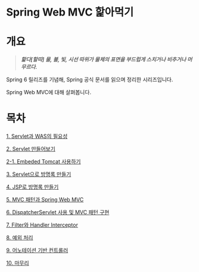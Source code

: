 # Spring Web MVC 핥아먹기

# 개요

> ***핥다[할따]
물, 불, 빛, 시선 따위가 물체의 표면을 부드럽게 스치거나 비추거나 머무르다.***
> 

Spring 6 릴리즈를 기념해, Spring 공식 문서를 읽으며 정리한 시리즈입니다.

Spring Web MVC에 대해 살펴봅니다.

# 목차

[1. Servlet과 WAS의 필요성](Spring%20Web%20MVC%20%ED%95%A5%EC%95%84%EB%A8%B9%EA%B8%B0%2F1%20Servlet%EA%B3%BC%20WAS%EC%9D%98%20%ED%95%84%EC%9A%94%EC%84%B1.md)

[2. Servlet 만들어보기](Spring%20Web%20MVC%20%ED%95%A5%EC%95%84%EB%A8%B9%EA%B8%B0%2F2%20Servlet%20%EB%A7%8C%EB%93%A4%EC%96%B4%EB%B3%B4%EA%B8%B0.md)

[2-1. Embeded Tomcat 사용하기](Spring%20Web%20MVC%20%ED%95%A5%EC%95%84%EB%A8%B9%EA%B8%B0%2F2-1%20Embeded%20Tomcat%20%EC%82%AC%EC%9A%A9%ED%95%98%EA%B8%B0.md)

[3. Servlet으로 방명록 만들기](Spring%20Web%20MVC%20%ED%95%A5%EC%95%84%EB%A8%B9%EA%B8%B0%2F3%20Servlet%EC%9C%BC%EB%A1%9C%20%EB%B0%A9%EB%AA%85%EB%A1%9D%20%EB%A7%8C%EB%93%A4%EA%B8%B0.md)

[4. JSP로 방명록 만들기](Spring%20Web%20MVC%20%ED%95%A5%EC%95%84%EB%A8%B9%EA%B8%B0%2F4%20JSP%EB%A1%9C%20%EB%B0%A9%EB%AA%85%EB%A1%9D%20%EB%A7%8C%EB%93%A4%EA%B8%B0.md)

[5. MVC 패턴과 Spring Web MVC](Spring%20Web%20MVC%20%ED%95%A5%EC%95%84%EB%A8%B9%EA%B8%B0%2F5%20MVC%20%ED%8C%A8%ED%84%B4%EA%B3%BC%20Spring%20Web%20MVC.md)

[6. DispatcherServlet 사용 및 MVC 패턴 구현 ](Spring%20Web%20MVC%20%ED%95%A5%EC%95%84%EB%A8%B9%EA%B8%B0%2F6%20DispatcherServlet%20%EC%82%AC%EC%9A%A9%20%EB%B0%8F%20MVC%20%ED%8C%A8%ED%84%B4%20%EA%B5%AC%ED%98%84.md)

[7. Filter와 Handler Interceptor](Spring%20Web%20MVC%20%ED%95%A5%EC%95%84%EB%A8%B9%EA%B8%B0%2F7%20Filter%EC%99%80%20Handler%20Interceptor.md)

[8. 예외 처리](Spring%20Web%20MVC%20%ED%95%A5%EC%95%84%EB%A8%B9%EA%B8%B0%2F8%20%EC%98%88%EC%99%B8%20%EC%B2%98%EB%A6%AC.md)

[9. 어노테이션 기반 컨트롤러](Spring%20Web%20MVC%20%ED%95%A5%EC%95%84%EB%A8%B9%EA%B8%B0%2F9%20%EC%96%B4%EB%85%B8%ED%85%8C%EC%9D%B4%EC%85%98%20%EA%B8%B0%EB%B0%98%20%EC%BB%A8%ED%8A%B8%EB%A1%A4%EB%9F%AC.md)

[10. 마무리](Spring%20Web%20MVC%20%ED%95%A5%EC%95%84%EB%A8%B9%EA%B8%B0%2F10%20%EB%A7%88%EB%AC%B4%EB%A6%AC.md)